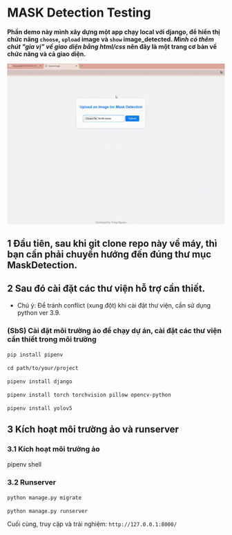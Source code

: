 # MASK Detection Testing

**Phần demo này mình xây dựng một app chạy local với django, để hiển thị chức năng `choose`, `upload` image và `show` image_detected. _Mình có thêm chút "gia vị" về giao diện bằng html/css_ nên đây là một trang cơ bản về chức năng và cả giao diện.**



![](https://github.com/chocopie0301/CS114.M11.KHCL/blob/main/DoAnCuoiKy/django-web-demo/MaskDetection/image/demo/MaskDetection.gif)

## 1 Đầu tiên, sau khi git clone repo này về máy, thì bạn cần phải chuyển hướng đến đúng thư mục MaskDetection.
## 2 Sau đó cài đặt các thư viện hỗ trợ cần thiết. 
- Chú ý: Để tránh conflict (xung đột) khi cài đặt thư viện, cần sử dụng python ver 3.9.

### (SbS) Cài đặt môi trường ảo để chạy dự án, cài đặt các thư viện cần thiết trong môi trường

`pip install pipenv`

`cd path/to/your/project`

`pipenv install django`

`pipenv install torch torchvision pillow opencv-python`

`pipenv install yolov5`

## 3 Kích hoạt môi trường ảo và runserver
### 3.1 Kích hoạt môi trường ảo

pipenv shell

### 3.2 Runserver
`python manage.py migrate`

`python manage.py runserver`

Cuối cùng, truy cập và trải nghiệm: `http://127.0.0.1:8000/`



